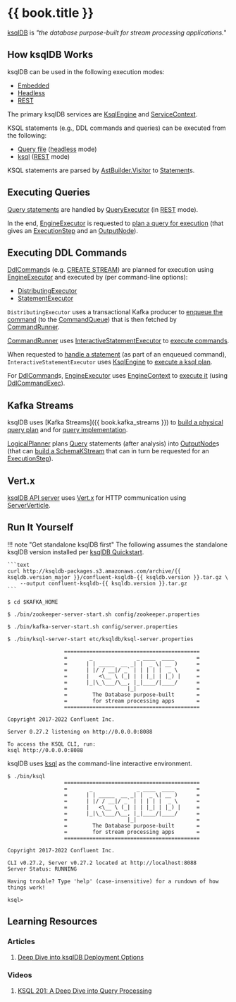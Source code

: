 # {{ book.title }}

[ksqlDB](https://ksqldb.io/) is _"the database purpose-built for stream processing applications._"

## How ksqlDB Works

ksqlDB can be used in the following execution modes:

* [Embedded](embedded/index.md)
* [Headless](headless/index.md)
* [REST](rest/index.md)

The primary ksqlDB services are [KsqlEngine](KsqlEngine.md) and [ServiceContext](ServiceContext.md).

KSQL statements (e.g., DDL commands and queries) can be executed from the following:

* [Query file](rest/ServerOptions.md#queries-file) ([headless](headless/index.md) mode)
* [ksql](cli/Ksql.md) ([REST](rest/index.md) mode)

KSQL statements are parsed by [AstBuilder.Visitor](parser/AstBuilder.Visitor.md) to [Statement](parser/Statement.md)s.

## Executing Queries

[Query statements](parser/Query.md) are handled by [QueryExecutor](rest/QueryExecutor.md#handleQuery) (in [REST](rest/index.md) mode).

In the end, [EngineExecutor](EngineExecutor.md) is requested to [plan a query for execution](EngineExecutor.md#planQuery) (that gives an [ExecutionStep](ExecutionStep.md) and an [OutputNode](planner/OutputNode.md)).

## Executing DDL Commands

[DdlCommand](DdlCommand.md)s (e.g. [CREATE STREAM](parser/CreateStream.md)) are planned for execution using [EngineExecutor](EngineExecutor.md#plan) and executed by (per command-line options):

* [DistributingExecutor](rest/DistributingExecutor.md#execute)
* [StatementExecutor](rest/StatementExecutor.md#handleExecutableDdl)

`DistributingExecutor` uses a transactional Kafka producer to [enqueue the command](rest/CommandQueue.md#enqueueCommand) (to the [CommandQueue](#commandQueue)) that is then fetched by [CommandRunner](rest/CommandRunner.md#fetchAndRunCommands).

[CommandRunner](rest/CommandRunner.md) uses [InteractiveStatementExecutor](rest/InteractiveStatementExecutor.md) to [execute commands](rest/CommandRunner.md#executeStatement).

When requested to [handle a statement](rest/InteractiveStatementExecutor.md#handleStatement) (as part of an enqueued command), `InteractiveStatementExecutor` uses [KsqlEngine](KsqlEngine.md) to [execute a ksql plan](KsqlEngine.md#execute).

For [DdlCommand](DdlCommand.md)s, [EngineExecutor](EngineExecutor.md) uses [EngineContext](EngineContext.md) to [execute it](EngineContext.md#executeDdl) (using [DdlCommandExec](DdlCommandExec.md#execute)).

## Kafka Streams

ksqlDB uses [Kafka Streams]({{ book.kafka_streams }}) to [build a physical query plan](QueryEngine.md#buildPhysicalPlan) and for [query implementation](QueryBuilder.md#buildQueryImplementation).

[LogicalPlanner](planner/LogicalPlanner.md#buildPersistentLogicalPlan) plans [Query](parser/Query.md) statements (after analysis) into [OutputNode](planner/OutputNode.md)s (that can [build a SchemaKStream](planner/PlanNode.md#buildStream) that can in turn be requested for an [ExecutionStep](SchemaKStream.md#getSourceStep)).

## Vert.x

[ksqlDB API server](api/Server.md) uses [Vert.x](https://vertx.io/) for HTTP communication using [ServerVerticle](api/ServerVerticle.md).

## Run It Yourself

!!! note "Get standalone ksqlDB first"
    The following assumes the standalone ksqlDB version installed per [ksqlDB Quickstart](https://ksqldb.io/quickstart-standalone-tarball.html#quickstart-content).

    ```text
    curl http://ksqldb-packages.s3.amazonaws.com/archive/{{ ksqldb.version_major }}/confluent-ksqldb-{{ ksqldb.version }}.tar.gz \
        --output confluent-ksqldb-{{ ksqldb.version }}.tar.gz
    ```

```console
$ cd $KAFKA_HOME

$ ./bin/zookeeper-server-start.sh config/zookeeper.properties

$ ./bin/kafka-server-start.sh config/server.properties

$ ./bin/ksql-server-start etc/ksqldb/ksql-server.properties

                  ===========================================
                  =       _              _ ____  ____       =
                  =      | | _____  __ _| |  _ \| __ )      =
                  =      | |/ / __|/ _` | | | | |  _ \      =
                  =      |   <\__ \ (_| | | |_| | |_) |     =
                  =      |_|\_\___/\__, |_|____/|____/      =
                  =                   |_|                   =
                  =        The Database purpose-built       =
                  =        for stream processing apps       =
                  ===========================================

Copyright 2017-2022 Confluent Inc.

Server 0.27.2 listening on http://0.0.0.0:8088

To access the KSQL CLI, run:
ksql http://0.0.0.0:8088
```

ksqlDB uses [ksql](cli/Ksql.md) as the command-line interactive environment.

```console
$ ./bin/ksql
                  ===========================================
                  =       _              _ ____  ____       =
                  =      | | _____  __ _| |  _ \| __ )      =
                  =      | |/ / __|/ _` | | | | |  _ \      =
                  =      |   <\__ \ (_| | | |_| | |_) |     =
                  =      |_|\_\___/\__, |_|____/|____/      =
                  =                   |_|                   =
                  =        The Database purpose-built       =
                  =        for stream processing apps       =
                  ===========================================

Copyright 2017-2022 Confluent Inc.

CLI v0.27.2, Server v0.27.2 located at http://localhost:8088
Server Status: RUNNING

Having trouble? Type 'help' (case-insensitive) for a rundown of how things work!

ksql>
```

## Learning Resources

### Articles

1. [Deep Dive into ksqlDB Deployment Options](https://www.confluent.io/blog/deep-dive-ksql-deployment-options/)

### Videos

1. [KSQL 201: A Deep Dive into Query Processing](https://www.confluent.io/kafka-summit-london18/ksql-201-a-deep-dive-into-query-processing/)
